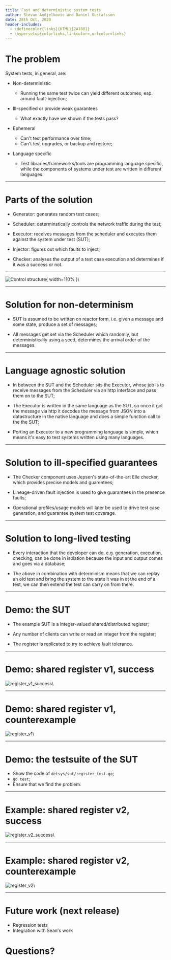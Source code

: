 ```yaml
---
title: Fast and deterministic system tests
author: Stevan Andjelkovic and Daniel Gustafsson
date: 28th Oct, 2020
header-includes:
  - \definecolor{links}{HTML}{2A1B81}
  - \hypersetup{colorlinks,linkcolor=,urlcolor=links}
---
```


# The problem

System tests, in general, are:

* Non-deterministic

  - Running the same test twice can yield different outcomes, esp. around
    fault-injection;

* Ill-specified or provide weak guarantees
  - What exactly have we shown if the tests pass?

* Ephemeral

  - Can't test performance over time;
  - Can't test upgrades, or backup and restore;

* Language specific

  - Test libraries/frameworks/tools are programming language specific, while the
    components of systems under test are written in different languages.

---

# Parts of the solution

* Generator: generates random test cases;
* Scheduler: determinstically controls the network traffic during the test;

* Executor: receives messages from the scheduler and executes them against the
  system under test (SUT);

* Injector: figures out which faults to inject;

* Checker: analyses the output of a test case execution and determines if it was
  a success or not.

---

![Control structure](image/control_structure_deterministic_system_tests.png){ width=110% }\

---

# Solution for non-determinism

* SUT is assumed to be written on reactor form, i.e. given a message and some
  state, produce a set of messages;

* All messages get set via the Scheduler which randomly, but deterministically
  using a seed, determines the arrival order of the messages.

---

# Language agnostic solution

* In between the SUT and the Scheduler sits the Executor, whose job is to
  receive messages from the Scheduler via an http interface and pass them on to
  the SUT;

* The Executor is written in the same language as the SUT, so once it got the
  message via http it decodes the message from JSON into a datastructure in the
  native language and does a simple function call to the the SUT;

* Porting an Executor to a new programming language is simple, which means it's
  easy to test systems written using many languages.

---

# Solution to ill-specified guarantees

* The Checker component uses Jepsen's state-of-the-art Elle checker, which
  provides precise models and guarentees;

* Lineage-driven fault injection is used to give guarantees in the presence
  faults;

* Operational profiles/usage models will later be used to drive test case
  generation, and guarantee system test coverage.

---

# Solution to long-lived testing

* Every interaction that the developer can do, e.g. generation, execution,
  checking, can be done in isolation because the input and output comes and goes
  via a database;

* The above in combination with determinism means that we can replay an old test
  and bring the system to the state it was in at the end of a test, we can then
  extend the test can carry on from there.

---

# Demo: the SUT

* The example SUT is a integer-valued shared/distributed register;

* Any number of clients can write or read an integer from the register;

* The register is replicated to try to achieve fault tolerance.

---

# Demo: shared register v1, success

![register_v1_success](image/register_v1_working.png)\

---

# Demo: shared register v1, counterexample

![register_v1](image/register_counterexample1.png)\

---

# Demo: the testsuite of the SUT

* Show the code of `detsys/sut/register_test.go`;
* `go test`;
* Ensure that we find the problem.

---

# Example: shared register v2, success

![register_v2_success](image/register_v2_working.png)\

---

# Example: shared register v2, counterexample

![register_v2](image/register_counterexample2.png)\

---

# Future work (next release)

* Regression tests
* Integration with Sean's work

# Questions?
